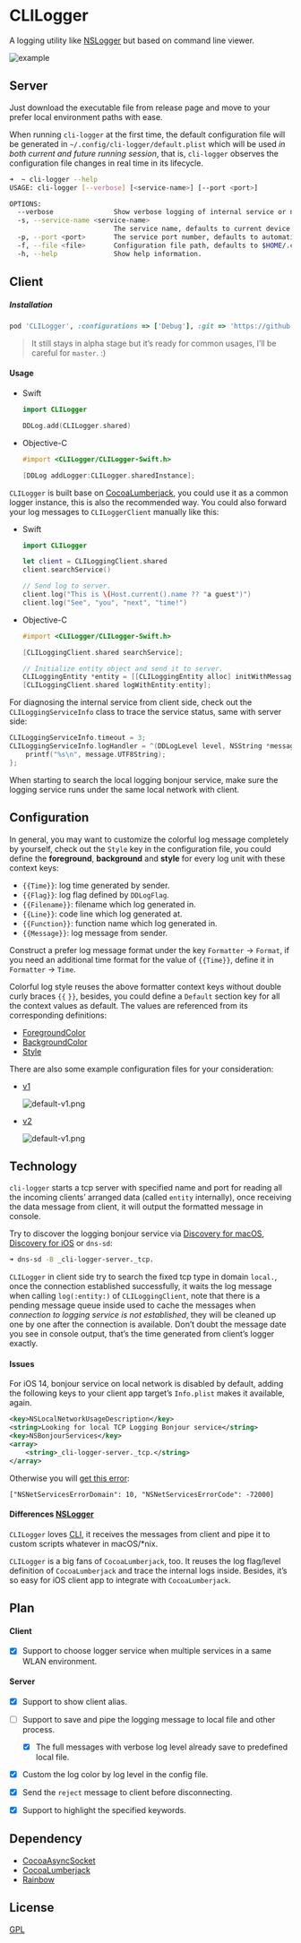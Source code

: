 # CLILogger

A logging utility like [NSLogger](https://github.com/fpillet/NSLogger) but based on command line viewer.

![example](./Resources/example.png)

## Server

Just download the executable file from release page and move to your prefer local environment paths with ease.

When running `cli-logger` at the first time, the default configuration file will be generated in `~/.config/cli-logger/default.plist` which will be used *in both current and future running session*, that is, `cli-logger` observes the configuration file changes in real time in its lifecycle.

```bash
➜  ~ cli-logger --help
USAGE: cli-logger [--verbose] [<service-name>] [--port <port>]

OPTIONS:
  --verbose               Show verbose logging of internal service or not.
  -s, --service-name <service-name>
                          The service name, defaults to current device host name.
  -p, --port <port>       The service port number, defaults to automatic.
  -f, --file <file>       Configuration file path, defaults to $HOME/.config/clilogger/default.plist.
  -h, --help              Show help information.
```



## Client

##### Installation

```ruby
pod 'CLILogger', :configurations => ['Debug'], :git => 'https://github.com/CLILogger/CLILogger', :branch => 'master'
```

> It still stays in alpha stage but it’s ready for common usages, I’ll be careful for `master`. :)



#### Usage

* Swift 

  ```swift
  import CLILogger
  
  DDLog.add(CLILogger.shared)
  ```

* Objective-C

  ```objective-c
  #import <CLILogger/CLILogger-Swift.h>
  
  [DDLog addLogger:CLILogger.sharedInstance];
  ```

`CLILogger` is built base on [CocoaLumberjack](https://github.com/CocoaLumberjack/CocoaLumberjack), you could use it as a common logger instance, this is also the recommended way. You could also forward your log messages to `CLILoggerClient` manually like this:

* Swift

  ```swift
  import CLILogger
  
  let client = CLILoggingClient.shared
  client.searchService()
  
  // Send log to server.
  client.log("This is \(Host.current().name ?? "a guest")")
  client.log("See", "you", "next", "time!")
  ```
  
* Objective-C

  ```objective-c
  #import <CLILogger/CLILogger-Swift.h>
  
  [CLILoggingClient.shared searchService];
  
  // Initialize entity object and send it to server.
  CLILoggingEntity *entity = [[CLILoggingEntity alloc] initWithMessage:@"Hello, world!" flag:DDLogFlagInfo module:[NSString stringWithFormat:@"%s", __FILE__]];
  [CLILoggingClient.shared logWithEntity:entity];
  ```

For diagnosing the internal service from client side, check out the `CLILoggingServiceInfo` class to trace the service status, same with server side:

```objective-c
CLILoggingServiceInfo.timeout = 3;
CLILoggingServiceInfo.logHandler = ^(DDLogLevel level, NSString *message) {
    printf("%s\n", message.UTF8String);
};
```

When starting to search the local logging bonjour service, make sure the logging service runs under the same local network with client.



## Configuration

In general, you may want to customize the colorful log message completely by yourself, check out the `Style` key in the configuration file, you could define the **foreground**, **background** and **style** for every log unit with these context keys:

* `{{Time}}`: log time generated by sender.
* `{{Flag}}`: log flag defined by `DDLogFlag`.
* `{{Filename}}`: filename which log generated in.
* `{{Line}}`: code line which log generated at.
* `{{Function}}`: function name which log generated in.
* `{{Message}}`: log message from sender.

Construct a prefer log message format under the key `Formatter` -> `Format`, if you need an additional time format for the value of `{{Time}}`, define it in `Formatter` -> `Time`.

Colorful log style reuses the above formatter context keys without double curly braces `{{` `}}`, besides, you could define a `Default` section key for all the context values as default. The values are referenced from its corresponding definitions:

* [ForegroundColor](https://github.com/onevcat/Rainbow/blob/master/Sources/Color.swift)
* [BackgroundColor](https://github.com/onevcat/Rainbow/blob/master/Sources/BackgroundColor.swift)
* [Style](https://github.com/onevcat/Rainbow/blob/master/Sources/Style.swift)

There are also some example configuration files for your consideration:

* [v1](./Resources/default-v1.plist)

  ![default-v1.png](./Resources/default-v1.png)

* [v2](./Resources/default-v2.plist)

  ![default-v1.png](./Resources/default-v2.png)



## Technology

`cli-logger` starts a tcp server with specified name and port for reading all the incoming clients’ arranged data (called `entity` internally), once receiving the data message from client, it will output the formatted message in console.

Try to discover the logging bonjour service via [Discovery for macOS](https://apps.apple.com/app/discovery-dns-sd-browser/id1381004916?mt=12), [Discovery for iOS](https://apps.apple.com/app/discovery-dns-sd-browser/id305441017) or `dns-sd`:

```bash
➜ dns-sd -B _cli-logger-server._tcp.
```

`CLILogger` in client side try to search the fixed tcp type in domain `local.`,  once the connection established successfully, it waits the log message when calling `log(:entity:)` of `CLILoggingClient`, note that there is a pending message queue inside used to cache the messages when *connection to logging service is not established*, they will be cleaned up one by one after the connection is available. Don’t doubt the message date you see in console output, that’s the time generated from client’s logger exactly.



#### Issues

For iOS 14, bonjour service on local network is disabled by default, adding the following keys to your client app target’s `Info.plist` makes it available, again.

```xml
<key>NSLocalNetworkUsageDescription</key>
<string>Looking for local TCP Logging Bonjour service</string>
<key>NSBonjourServices</key>
<array>
	<string>_cli-logger-server._tcp.</string>
</array>
```

Otherwise you will [get this error](https://developer.apple.com/forums/thread/653316):

````
["NSNetServicesErrorDomain": 10, "NSNetServicesErrorCode": -72000]
````



#### Differences [NSLogger](https://github.com/fpillet/NSLogger)

`CLILogger` loves [CLI](https://en.wikipedia.org/wiki/Command-line_interface), it receives the messages from client and pipe it to custom scripts whatever in macOS/*nix.

`CLILogger` is a big fans of `CocoaLumberjack`, too. It reuses the log flag/level definition of `CocoaLumberjack` and trace the internal logs inside. Besides, it’s so easy for iOS client app to integrate with `CocoaLumberjack`.



## Plan

#### Client

- [x] Support to choose logger service when multiple services in a same WLAN environment.

#### Server

- [x] Support to show client alias.
- [ ] Support to save and pipe the logging message to local file and other process.
  - [x] The full messages with verbose log level already save to predefined local file.
- [x] Custom the log color by log level in the config file.
- [x] Send the `reject` message to client before disconnecting.
- [x] Support to highlight the specified keywords.



## Dependency

* [CocoaAsyncSocket](https://github.com/robbiehanson/CocoaAsyncSocket)
* [CocoaLumberjack](https://github.com/CocoaLumberjack/CocoaLumberjack)
* [Rainbow](https://github.com/onevcat/Rainbow)



## License

[GPL](./LICENSE.txt)

